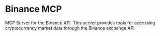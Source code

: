 # Binance MCP

MCP Server for the Binance API. This server provides tools for accessing cryptocurrency market data through the Binance exchange API.
